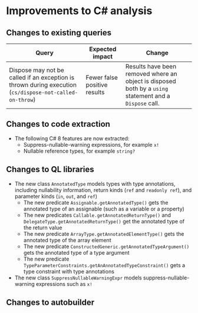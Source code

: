 # Improvements to C# analysis

## Changes to existing queries

| **Query**                    | **Expected impact**    | **Change**                        |
|------------------------------|------------------------|-----------------------------------|
| Dispose may not be called if an exception is thrown during execution (`cs/dispose-not-called-on-throw`) | Fewer false positive results | Results have been removed where an object is disposed both by a `using` statement and a `Dispose` call. |

## Changes to code extraction

* The following C# 8 features are now extracted:
  - Suppress-nullable-warning expressions, for example `x!`
  - Nullable reference types, for example `string?`

## Changes to QL libraries

* The new class `AnnotatedType` models types with type annotations, including nullability information, return kinds (`ref` and `readonly ref`), and parameter kinds (`in`, `out`, and `ref`)
  - The new predicate `Assignable.getAnnotatedType()` gets the annotated type of an assignable (such as a variable or a property)
  - The new predicates `Callable.getAnnotatedReturnType()` and `DelegateType.getAnnotatedReturnType()` get the annotated type of the return value
  - The new predicate `ArrayType.getAnnotatedElementType()` gets the annotated type of the array element
  - The new predicate `ConstructedGeneric.getAnnotatedTypeArgument()` gets the annotated type of a type argument
  - The new predicate `TypeParameterConstraints.getAnAnnotatedTypeConstraint()` gets a type constraint with type annotations
* The new class `SuppressNullableWarningExpr` models suppress-nullable-warning expressions such as `x!`

## Changes to autobuilder
